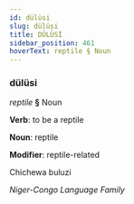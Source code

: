 ```yaml
---
id: dülüsi
slug: dülüsi
title: DÜLÜSİ
sidebar_position: 461
hoverText: reptile § Noun
---
```


### dülüsi

*reptile* **§** Noun

**Verb**: to be a reptile

**Noun**: reptile

**Modifier**: reptile-related

Chichewa buluzi 

*Niger-Congo Language Family*